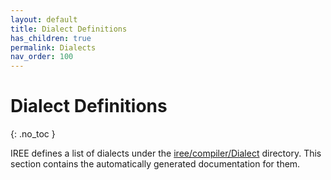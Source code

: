 ```yaml
---
layout: default
title: Dialect Definitions
has_children: true
permalink: Dialects
nav_order: 100
---
```


# Dialect Definitions
{: .no_toc }

IREE defines a list of dialects under the [iree/compiler/Dialect](https://github.com/google/iree/tree/master/iree/compiler/Dialect) directory. This section contains the automatically generated documentation for them.
